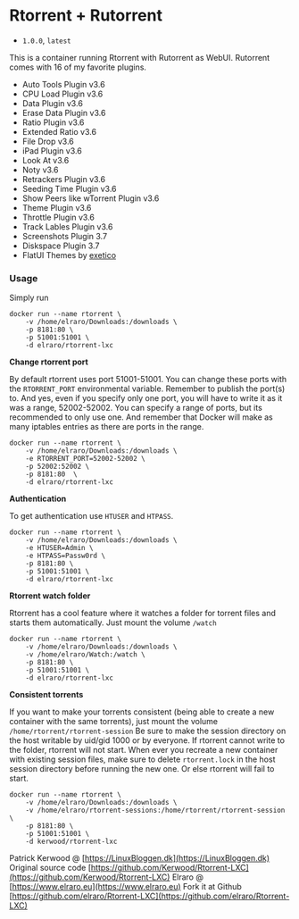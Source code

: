 # Rtorrent + Rutorrent
 - `1.0.0`, `latest`

This is a container running Rtorrent with Rutorrent as WebUI.
Rutorrent comes with 16 of my favorite plugins.
 - Auto Tools Plugin v3.6
 - CPU Load Plugin v3.6
 - Data Plugin v3.6
 - Erase Data Plugin v3.6
 - Ratio Plugin v3.6
 - Extended Ratio v3.6
 - File Drop v3.6
 - iPad Plugin v3.6
 - Look At v3.6
 - Noty v3.6
 - Retrackers Plugin v3.6
 - Seeding Time Plugin v3.6
 - Show Peers like wTorrent Plugin v3.6
 - Theme Plugin v3.6
 - Throttle Plugin v3.6
 - Track Lables Plugin v3.6
 - Screenshots Plugin 3.7
 - Diskspace Plugin 3.7
 - FlatUI Themes by [exetico](https://github.com/exetico/FlatUI)

### Usage
Simply run
```
docker run --name rtorrent \
    -v /home/elraro/Downloads:/downloads \
    -p 8181:80 \
    -p 51001:51001 \
    -d elraro/rtorrent-lxc
```
**Change rtorrent port**

By default rtorrent uses port 51001-51001. You can change these ports with the `RTORRENT_PORT` environmental variable. Remember to publish the port(s) to. And yes, even if you specify only one port, you will have to write it as it was a range, 52002-52002. You can specify a range of ports, but its recommended to only use one. And remember that Docker will make as many iptables entries as there are ports in the range.
```
docker run --name rtorrent \
    -v /home/elraro/Downloads:/downloads \
    -e RTORRENT_PORT=52002-52002 \
    -p 52002:52002 \
    -p 8181:80  \
    -d elraro/rtorrent-lxc
```
**Authentication**

To get authentication use `HTUSER` and `HTPASS`.
```
docker run --name rtorrent \
    -v /home/elraro/Downloads:/downloads \
    -e HTUSER=Admin \
    -e HTPASS=Passw0rd \
    -p 8181:80 \
    -p 51001:51001 \
    -d elraro/rtorrent-lxc
```
**Rtorrent watch folder**

Rtorrent has a cool feature where it watches a folder for torrent files and starts them automatically. Just mount the volume `/watch`
```
docker run --name rtorrent \
    -v /home/elraro/Downloads:/downloads \
    -v /home/elraro/Watch:/watch \
    -p 8181:80 \
    -p 51001:51001 \
    -d elraro/rtorrent-lxc
```

**Consistent torrents**

If you want to make your torrents consistent (being able to create a new container with the same torrents), just mount the volume `/home/rtorrent/rtorrent-session`
Be sure to make the session directory on the host writable by uid/gid 1000 or by everyone. If rtorrent cannot write to the folder, rtorrent will not start.
When ever you recreate a new container with existing session files, make sure to delete `rtorrent.lock` in the host session directory before running the new one. Or else rtorrent will fail to start.
```
docker run --name rtorrent \
    -v /home/elraro/Downloads:/downloads \
    -v /home/elraro/rtorrent-sessions:/home/rtorrent/rtorrent-session \
    -p 8181:80 \
    -p 51001:51001 \
    -d kerwood/rtorrent-lxc
```


Patrick Kerwood @ [https://LinuxBloggen.dk](https://LinuxBloggen.dk)  
Original source code [https://github.com/Kerwood/Rtorrent-LXC](https://github.com/Kerwood/Rtorrent-LXC)
Elraro @ [https://www.elraro.eu](https://www.elraro.eu)
Fork it at Github [https://github.com/elraro/Rtorrent-LXC](https://github.com/elraro/Rtorrent-LXC)
